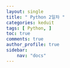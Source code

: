 ```yaml
---
layout: single
title: " Python 2일차 "
categories: keduit
tags: [ Python, ]
toc: true 
comments: true
author_profile: true
sidebar:
    nav: "docs"
---
```

